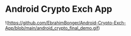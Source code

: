 
# Android Crypto Exch App

!(https://github.com/EbrahimBonger/Android-Crypto-Exch-App/blob/main/android_crypto_final_demo.gif)
